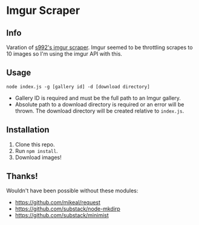 # Imgur Scraper

## Info
Varation of [s992's imgur scraper](https://github.com/s992/imgur-scraper). Imgur seemed to be throttling scrapes to 10 images so I'm using the imgur API with this.

## Usage
`node index.js -g [gallery id] -d [download directory]`

* Gallery ID is required and must be the full path to an Imgur gallery.
* Absolute path to a download directory is required or an error will be thrown. The download directory will be created relative to `index.js`.

## Installation
1. Clone this repo.
2. Run `npm install`.
3. Download images!

## Thanks!
Wouldn't have been possible without these modules:

* https://github.com/mikeal/request
* https://github.com/substack/node-mkdirp
* https://github.com/substack/minimist
